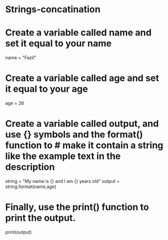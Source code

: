 # Strings-concatination
# Create a variable called name and set it equal to your name 
name = "Fazil"  
# Create a variable called age and set it equal to your age 
age = 26  
# Create a variable called output, and use {} symbols and the format() function to  # make it contain a string like the example text in the description 
string = "My name is {} and I am {} years old" 
output = string.format(name,age)  
# Finally, use the print() function to print the output. 
print(output)
